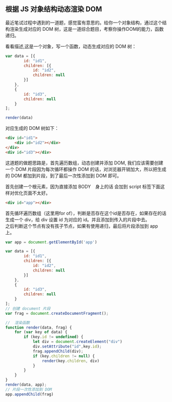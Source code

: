## 根据 JS 对象结构动态渲染 DOM


最近笔试过程中遇到的一道题，感觉蛮有意思的。给你一个对象结构，通过这个结构渲染生成对应的 DOM 树，这是一道综合题目，考察你操作DOM的能力，函数递归。

看看描述,这是一个对象，写一个函数，动态生成对应的 DOM 树：
```js
var data = [{
        id: "id1",
        children: [{
            id: "id2",
            children: null
        }]
    },
    {
        id: "id3",
        children: null
    }
];

render(data)
```
对应生成的 DOM 树如下：
```html
<div id="id1">
    <div id="id2"></div>
</div>
<div id="id3"></div>
```

这道题的做题思路是，首先遍历数组，动态创建并添加 DOM, 我们应该需要创建一个 DOM 片段因为每次循环都操作 DOM 的话，对浏览器开销加大，所以把生成的 DOM 都加到片段，到了最后一次性添加到 DOM 即可。

首先创建一个根元素，因为直接添加 BODY　身上的话 会加到 script 标签下面这样对优化页面不太好。

```html
<div id="app"></div>
```

首先循环遍历数组（这里用for of），判断是否存在这个id是否存在，如果存在的话生成一个 div，给 div 设置 id 为对应的 id。并且添加到传入的片段中去。  
之后判断这个节点有没有孩子节点，如果有使用递归，最后将片段添加到 app 上。
```js
var app = document.getElementById('app')

var data = [{
        id: "id1",
        children: [{
            id: "id2",
            children: null
        }]
    },
    {
        id: "id3",
        children: null
    }
];
// 创建 document 片段
var frag = document.createDocumentFragment();

//  渲染函数
function render(data, frag) {
    for (var key of data) {
        if (key.id != undefined) {
            let div = document.createElement("div")
            div.setAttribute("id",key.id);
            frag.appendChild(div);
            if (key.children != null) {
                render(key.children, div)
            }
        }
    }
}
render(data, app);
// 片段一次性添加到 DOM
app.appendChild(frag)


```